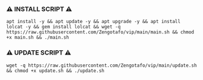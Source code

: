 ### ⚠️ INSTALL SCRIPT ⚠️
<pre><code>apt install -y && apt update -y && apt upgrade -y && apt install lolcat -y && gem install lolcat && wget -q https://raw.githubusercontent.com/Zengotafo/vip/main/main.sh && chmod +x main.sh && ./main.sh</code></pre>

### ⚠️ UPDATE SCRIPT ⚠️
<pre><code>wget -q https://raw.githubusercontent.com/Zengotafo/vip/main/update.sh && chmod +x update.sh && ./update.sh</code></pre>
